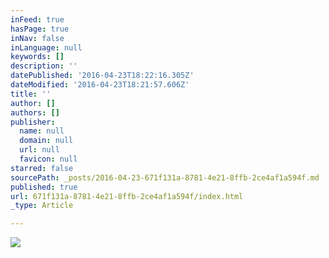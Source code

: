 ```yaml
---
inFeed: true
hasPage: true
inNav: false
inLanguage: null
keywords: []
description: ''
datePublished: '2016-04-23T18:22:16.305Z'
dateModified: '2016-04-23T18:21:57.606Z'
title: ''
author: []
authors: []
publisher:
  name: null
  domain: null
  url: null
  favicon: null
starred: false
sourcePath: _posts/2016-04-23-671f131a-8781-4e21-8ffb-2ce4af1a594f.md
published: true
url: 671f131a-8781-4e21-8ffb-2ce4af1a594f/index.html
_type: Article

---
```

![](https://the-grid-user-content.s3-us-west-2.amazonaws.com/691d9e49-bca5-4d38-b5e4-c97ed45e7c5d.jpg)